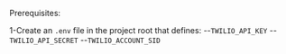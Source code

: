 Prerequisites:

1-Create an `.env` file in the project root that defines:
--`TWILIO_API_KEY`
--`TWILIO_API_SECRET`
--`TWILIO_ACCOUNT_SID`